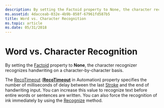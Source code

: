 ```yaml
---
description: By setting the Factoid property to None, the character recognizer recognizes handwriting on a character-by-character basis.
ms.assetid: 4dacceab-032e-4b9b-858f-67961fd587b5
title: Word vs. Character Recognition
ms.topic: article
ms.date: 05/31/2018
---
```


# Word vs. Character Recognition

By setting the [Factoid](/previous-versions/ms835848(v=msdn.10)) property to **None**, the character recognizer recognizes handwriting on a character-by-character basis.

The [RecoTimeout](/previous-versions/ms835852(v=msdn.10)) ([**RecoTimeout**](/windows/desktop/api/inked/nf-inked-iinkedit-get_recognitiontimeout) in Automation) property specifies the number of milliseconds of delay between the last [Stroke](/previous-versions/ms552692(v=vs.100)) and the end of handwriting input. You can increase this value to recognize text before entire words or sentences are written. You can also force the recognition of ink immediately by using the [Recognize](/previous-versions/ms836275(v=msdn.10)) method.

 

 

